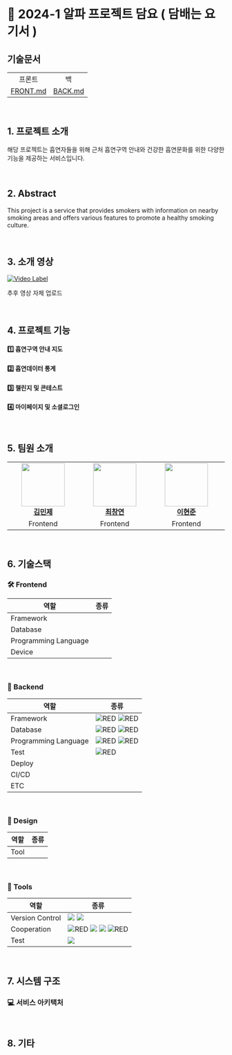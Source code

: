 # 🚬 2024-1 알파 프로젝트 담요 ( 담배는 요기서 )

## 기술문서
<table>
  <tr align="center">
    <td>
      프론트
    </td>
    <td>
      백
    </td>
  </tr>
  <tr align="center">
      <td>
          <a href="">FRONT.md</a>
      </td>
      <td>
          <a href="">BACK.md</a>
      </td>
  </tr>
</table>

<br>

## 1. 프로젝트 소개

해당 프로젝트는 흡연자들을 위해 근처 흡연구역 안내와 건강한 흡연문화를 위한 다양한 기능을 제공하는 서비스입니다.

<br>

## 2. Abstract

This project is a service that provides smokers with information on nearby smoking areas and offers various features to promote a healthy smoking culture.

<br>

## 3. 소개 영상

[![Video Label](https://github.com/Alpha-Damyo/.github/assets/53148103/e882f67a-e259-4696-8469-ddc1d30386fa)](https://youtu.be/0Q3AQMtWyWU)

추후 영상 자체 업로드

<br>

## 4. 프로젝트 기능

#### 1️⃣ 흡연구역 안내 지도

#### 2️⃣ 흡연데이터 통계

#### 3️⃣ 챌린지 및 콘테스트

#### 4️⃣ 마이페이지 및 소셜로그인

<br>

## 5. 팀원 소개

<table>
    <tr align="center">
        <td style="min-width: 150px;">
            <a href="https://github.com/kevinmj12">
              <img src="https://avatars.githubusercontent.com/kevinmj12" width="100">
              <br />
              <b>김민제</b>
            </a> 
            <br/>
        </td>
        <td style="min-width: 150px;">
            <a href="https://github.com/choichangyeon">
              <img src="https://avatars.githubusercontent.com/choichangyeon" width="100">
              <br />
              <b>최창연</b>
            </a>
            <br/>
        </td>
        <td style="min-width: 150px;">
            <a href="https://github.com/ZombieBread123">
              <img src="https://avatars.githubusercontent.com/ZombieBread123" width="100">
              <br />
              <b>이현준</b>
            </a> 
            <br/>
        </td>
        <td style="min-width: 150px;">
            <a href="https://github.com/BlueBerrySoda">
              <img src="https://avatars.githubusercontent.com/BlueBerrySoda" width="100">
              <br />
              <b>채원찬</b>
            </a> 
            <br/>
        </td>
        <td style="min-width: 150px;">
            <a href="https://github.com/wjdwlghks">
              <img src="https://avatars.githubusercontent.com/wjdwlghks" width="100">
              <br />
              <b>정지환</b>
            </a> 
            <br/>
        </td>
        <td style="min-width: 150px;">
            <a href="https://github.com/guahama">
              <img src="https://avatars.githubusercontent.com/guahama" width="100">
              <br />
              <b>최영락</b>
            </a> 
            <br/>
        </td>
        <td style="min-width: 150px;">
            <a href="">
              <img src="https://github.com/Alpha-Damyo/.github/assets/53148103/e882f67a-e259-4696-8469-ddc1d30386fa" width="100">
              <br />
              <b>최하영</b>
            </a> 
            <br/>
        </td>
    </tr>
    <tr align="center">
        <td>
            Frontend
        </td>
        <td>
            Frontend
        </td>
        <td>
            Frontend
        </td>
        <td>
            Backend
        </td>
        <td>
            Backend
        </td>
        <td>
            Backend
        </td>
        <td>
            Design
        </td>
    </tr>
</table>

<br>

## 6. 기술스택

### 🛠 Frontend

| 역할                 | 종류                                                                                                                                                                                                                                                |
| -------------------- | --------------------------------------------------------------------------------------------------------------------------------------------------------------------------------------------------------------------------------------------------- |
| Framework            |                                                                                                                                        |
| Database             | |
| Programming Language |                                                                                                                                         |
| Device               | |

<br />

### 💾 Backend

| 역할                 | 종류                                                                                                                                                                                                                                                                                                                                                                                                                                                                                                                                                                                                                                                                                                                                                                                                                                                                                                         |
| -------------------- | -------------------------------------------------------------------------------------------------------------------------------------------------------------------------------------------------------------------------------------------------------------------------------------------------------------------------------------------------------------------|
| Framework            | <img alt="RED" src ="https://img.shields.io/badge/SPRING Boot-6DB33F.svg?&style=for-the-badge&logo=SpringBoot&logoColor=white"/> <img alt="RED" src ="https://img.shields.io/badge/Spring Security-6DB33F.svg?&style=for-the-badge&logo=springsecurity&logoColor=white"/> |
| Database             | <img alt="RED" src ="https://img.shields.io/badge/MySQL-4479A1.svg?&style=for-the-badge&logo=MySQL&logoColor=white"/> <img alt="RED" src ="https://img.shields.io/badge/Redis-DC382D.svg?&style=for-the-badge&logo=Redis&logoColor=white"/> |
| Programming Language | <img alt="RED" src ="https://img.shields.io/badge/JAVA-004027.svg?&style=for-the-badge&logo=Jameson&logoColor=white"/> <img alt="RED" src ="https://img.shields.io/badge/Python-3776AB.svg?&style=for-the-badge&logo=python&logoColor=white"/> |
| Test                 | <img alt="RED" src ="https://img.shields.io/badge/JUnit5-25A162.svg?&style=for-the-badge&logo=JUnit5&logoColor=white"/> |
| Deploy               |  |
| CI/CD                |  |
| ETC                  |  |

<br />

### 🎨 Design

| 역할                 | 종류                                                                                                                                                                                                                                                                                                                                                                                                                                                                                                                                                                                                                                                                                                                                                                                                                                                                                                         |
| -------------------- | ------------------------------------------------------------------------------------------------------------------------------------------------------------------------------------------------------------------------------------------------------------------------------------------------------------------------------------------------------------------------------------------------------------------------------------------------------------------------------------------------------------------------------------------------------------------------------------------------------------------------------------------------------------------------------------------------------------------------------------------------------------------------------------------------------------------------------------------------------------------------------------------------------------ |
| Tool            |                                                                                                                                                                                                                                                                                                                                                           |

<br>

### 🔨 Tools

| 역할            | 종류                                                                                                                                                                                                                                                                                                                                                                                                                                                                                                                                                                                                  |
| --------------- | ----------------------------------------------------------------------------------------------------------------------------------------------------------------------------------------------------------------------------------------------------------------------------------------------------------------------------------------------------------------------------------------------------------------------------------------------------------------------------------------------------------------------------------------------------------------------------------------------------- |
| Version Control | <img src="https://img.shields.io/badge/Git-F05032?style=for-the-badge&logo=git&logoColor=white"> <img src="https://img.shields.io/badge/GitHub-181717?style=for-the-badge&logo=github&logoColor=white">                                                                                                                                                                                                                                                                                                                                                                                               |
| Cooperation     | <img alt="RED" src ="https://img.shields.io/badge/Notion-000000.svg?&style=for-the-badge&logo=Notion&logoColor=white"/> <img src="https://img.shields.io/badge/Slack-4A154B?style=for-the-badge&logo=slack&logoColor=white"> <img src="https://img.shields.io/badge/Discord-5865F2?style=for-the-badge&logo=discord&logoColor=white"> <img alt="RED" src ="https://img.shields.io/badge/Swagger-85EA2D.svg?&style=for-the-badge&logo=swagger&logoColor=white"/>  |
| Test            | <img src="https://img.shields.io/badge/Postman-FF6C37?style=for-the-badge&logo=Postman&logoColor=white"/>                                                                                                                                                                                                                                                                                                                                                                         
<br>

## 7. 시스템 구조

### 💻 서비스 아키택처

<br>

## 8. 기타
